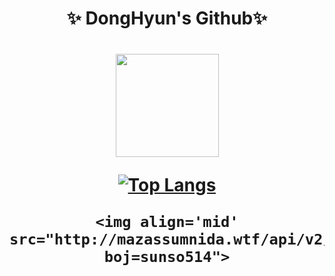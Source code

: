 
<div align="center">
  <h1> ✨ DongHyun's Github✨ <h1/>
    <img align='mid' src="https://github-readme-stats.vercel.app/api?username=sunso514&show_icons=true&theme=radical" height="165">

   [![Top Langs](https://github-readme-stats.vercel.app/api/top-langs/?username=sunso514&langs_count=10&layout=compact&theme=dark)](https://github.com/sunso514/sunso514)
    
    <img align='mid' src="http://mazassumnida.wtf/api/v2/generate_badge?boj=sunso514">﻿
</div>

<!--


- 🔭 I’m currently working on ...
- 🌱 I’m currently learning ...
- 👯 I’m looking to collaborate on ...
- 🤔 I’m looking for help with ...
- 💬 Ask me about ...
- 📫 How to reach me: ...
- 😄 Pronouns: ...
- ⚡ Fun fact: ...
-->
